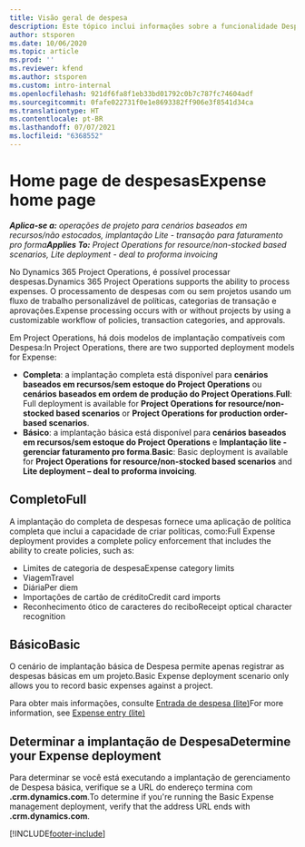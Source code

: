 ```yaml
---
title: Visão geral de despesa
description: Este tópico inclui informações sobre a funcionalidade Despesa no Project Operations.
author: stsporen
ms.date: 10/06/2020
ms.topic: article
ms.prod: ''
ms.reviewer: kfend
ms.author: stsporen
ms.custom: intro-internal
ms.openlocfilehash: 921df6fa8f1eb33bd01792c0b7c787fc74604adf
ms.sourcegitcommit: 0fafe022731f0e1e8693382ff906e3f8541d34ca
ms.translationtype: HT
ms.contentlocale: pt-BR
ms.lasthandoff: 07/07/2021
ms.locfileid: "6368552"
---
```

# <a name="expense-home-page"></a><span data-ttu-id="0d7a2-103">Home page de despesas</span><span class="sxs-lookup"><span data-stu-id="0d7a2-103">Expense home page</span></span>

<span data-ttu-id="0d7a2-104">_**Aplica-se a:** operações de projeto para cenários baseados em recursos/não estocados, implantação Lite - transação para faturamento pro forma_</span><span class="sxs-lookup"><span data-stu-id="0d7a2-104">_**Applies To:** Project Operations for resource/non-stocked based scenarios, Lite deployment - deal to proforma invoicing_</span></span>


<span data-ttu-id="0d7a2-105">No Dynamics 365 Project Operations, é possível processar despesas.</span><span class="sxs-lookup"><span data-stu-id="0d7a2-105">Dynamics 365 Project Operations supports the ability to process expenses.</span></span> <span data-ttu-id="0d7a2-106">O processamento de despesas com ou sem projetos usando um fluxo de trabalho personalizável de políticas, categorias de transação e aprovações.</span><span class="sxs-lookup"><span data-stu-id="0d7a2-106">Expense processing occurs with or without projects by using a customizable workflow of policies, transaction categories, and approvals.</span></span>

<span data-ttu-id="0d7a2-107">Em Project Operations, há dois modelos de implantação compatíveis com Despesa:</span><span class="sxs-lookup"><span data-stu-id="0d7a2-107">In Project Operations, there are two supported deployment models for Expense:</span></span> 

- <span data-ttu-id="0d7a2-108">**Completa**: a implantação completa está disponível para **cenários baseados em recursos/sem estoque do Project Operations** ou **cenários baseados em ordem de produção do Project Operations**.</span><span class="sxs-lookup"><span data-stu-id="0d7a2-108">**Full**: Full deployment is available for **Project Operations for resource/non-stocked based scenarios** or **Project Operations for production order-based scenarios**.</span></span>
- <span data-ttu-id="0d7a2-109">**Básico**: a implantação básica está disponível para **cenários baseados em recursos/sem estoque do Project Operations** e **Implantação lite - gerenciar faturamento pro forma**.</span><span class="sxs-lookup"><span data-stu-id="0d7a2-109">**Basic**: Basic deployment is available for **Project Operations for resource/non-stocked based scenarios** and **Lite deployment – deal to proforma invoicing**.</span></span>

## <a name="full"></a><span data-ttu-id="0d7a2-110">Completo</span><span class="sxs-lookup"><span data-stu-id="0d7a2-110">Full</span></span> 
<span data-ttu-id="0d7a2-111">A implantação do completa de despesas fornece uma aplicação de política completa que inclui a capacidade de criar políticas, como:</span><span class="sxs-lookup"><span data-stu-id="0d7a2-111">Full Expense deployment provides a complete policy enforcement that includes the ability to create policies, such as:</span></span>

  - <span data-ttu-id="0d7a2-112">Limites de categoria de despesa</span><span class="sxs-lookup"><span data-stu-id="0d7a2-112">Expense category limits</span></span>
  - <span data-ttu-id="0d7a2-113">Viagem</span><span class="sxs-lookup"><span data-stu-id="0d7a2-113">Travel</span></span>
  - <span data-ttu-id="0d7a2-114">Diária</span><span class="sxs-lookup"><span data-stu-id="0d7a2-114">Per diem</span></span>
  - <span data-ttu-id="0d7a2-115">Importações de cartão de crédito</span><span class="sxs-lookup"><span data-stu-id="0d7a2-115">Credit card imports</span></span>
  - <span data-ttu-id="0d7a2-116">Reconhecimento ótico de caracteres do recibo</span><span class="sxs-lookup"><span data-stu-id="0d7a2-116">Receipt optical character recognition</span></span>

## <a name="basic"></a><span data-ttu-id="0d7a2-117">Básico</span><span class="sxs-lookup"><span data-stu-id="0d7a2-117">Basic</span></span> 
<span data-ttu-id="0d7a2-118">O cenário de implantação básica de Despesa permite apenas registrar as despesas básicas em um projeto.</span><span class="sxs-lookup"><span data-stu-id="0d7a2-118">Basic Expense deployment scenario only allows you to record basic expenses against a project.</span></span> 

<span data-ttu-id="0d7a2-119">Para obter mais informações, consulte [Entrada de despesa (lite)](basic-expense.md)</span><span class="sxs-lookup"><span data-stu-id="0d7a2-119">For more information, see [Expense entry (lite)](basic-expense.md)</span></span>

## <a name="determine-your-expense-deployment"></a><span data-ttu-id="0d7a2-120">Determinar a implantação de Despesa</span><span class="sxs-lookup"><span data-stu-id="0d7a2-120">Determine your Expense deployment</span></span>
<span data-ttu-id="0d7a2-121">Para determinar se você está executando a implantação de gerenciamento de Despesa básica, verifique se a URL do endereço termina com **.crm.dynamics.com**.</span><span class="sxs-lookup"><span data-stu-id="0d7a2-121">To determine if you're running the Basic Expense management deployment, verify that the address URL ends with **.crm.dynamics.com**.</span></span> 


[!INCLUDE[footer-include](../includes/footer-banner.md)]